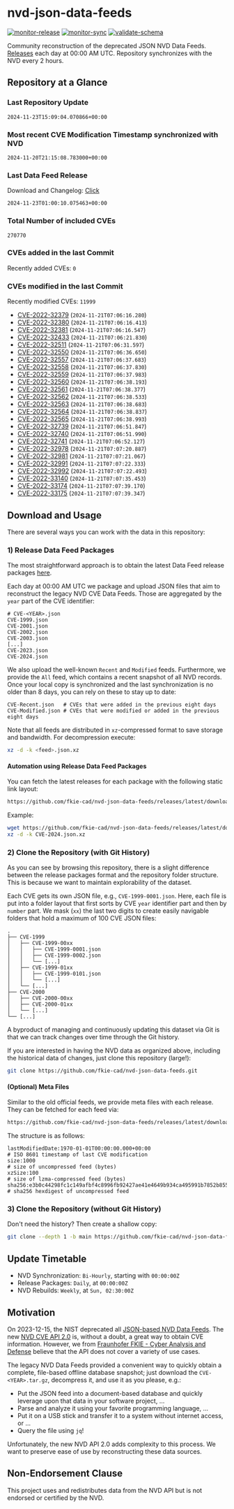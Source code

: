 # nvd-json-data-feeds

[![monitor-release](https://github.com/fkie-cad/nvd-json-data-feeds/actions/workflows/monitor_release.yml/badge.svg)](https://github.com/fkie-cad/nvd-json-data-feeds/actions/workflows/monitor_release.yml)
[![monitor-sync](https://github.com/fkie-cad/nvd-json-data-feeds/actions/workflows/monitor_sync.yml/badge.svg)](https://github.com/fkie-cad/nvd-json-data-feeds/actions/workflows/monitor_sync.yml)
[![validate-schema](https://github.com/fkie-cad/nvd-json-data-feeds/actions/workflows/validate_schema.yml/badge.svg)](https://github.com/fkie-cad/nvd-json-data-feeds/actions/workflows/validate_schema.yml)

Community reconstruction of the deprecated JSON NVD Data Feeds.
[Releases](https://github.com/fkie-cad/nvd-json-data-feeds/releases/latest) each day at 00:00 AM UTC.
Repository synchronizes with the NVD every 2 hours.

## Repository at a Glance

### Last Repository Update

```plain
2024-11-23T15:09:04.070866+00:00
```

### Most recent CVE Modification Timestamp synchronized with NVD

```plain
2024-11-20T21:15:08.783000+00:00
```

### Last Data Feed Release

Download and Changelog: [Click](https://github.com/fkie-cad/nvd-json-data-feeds/releases/latest)

```plain
2024-11-23T01:00:10.075463+00:00
```

### Total Number of included CVEs

```plain
270770
```

### CVEs added in the last Commit

Recently added CVEs: `0`



### CVEs modified in the last Commit

Recently modified CVEs: `11999`

- [CVE-2022-32379](CVE-2022/CVE-2022-323xx/CVE-2022-32379.json) (`2024-11-21T07:06:16.280`)
- [CVE-2022-32380](CVE-2022/CVE-2022-323xx/CVE-2022-32380.json) (`2024-11-21T07:06:16.413`)
- [CVE-2022-32381](CVE-2022/CVE-2022-323xx/CVE-2022-32381.json) (`2024-11-21T07:06:16.547`)
- [CVE-2022-32433](CVE-2022/CVE-2022-324xx/CVE-2022-32433.json) (`2024-11-21T07:06:21.830`)
- [CVE-2022-32511](CVE-2022/CVE-2022-325xx/CVE-2022-32511.json) (`2024-11-21T07:06:31.597`)
- [CVE-2022-32550](CVE-2022/CVE-2022-325xx/CVE-2022-32550.json) (`2024-11-21T07:06:36.650`)
- [CVE-2022-32557](CVE-2022/CVE-2022-325xx/CVE-2022-32557.json) (`2024-11-21T07:06:37.683`)
- [CVE-2022-32558](CVE-2022/CVE-2022-325xx/CVE-2022-32558.json) (`2024-11-21T07:06:37.830`)
- [CVE-2022-32559](CVE-2022/CVE-2022-325xx/CVE-2022-32559.json) (`2024-11-21T07:06:37.983`)
- [CVE-2022-32560](CVE-2022/CVE-2022-325xx/CVE-2022-32560.json) (`2024-11-21T07:06:38.193`)
- [CVE-2022-32561](CVE-2022/CVE-2022-325xx/CVE-2022-32561.json) (`2024-11-21T07:06:38.377`)
- [CVE-2022-32562](CVE-2022/CVE-2022-325xx/CVE-2022-32562.json) (`2024-11-21T07:06:38.533`)
- [CVE-2022-32563](CVE-2022/CVE-2022-325xx/CVE-2022-32563.json) (`2024-11-21T07:06:38.683`)
- [CVE-2022-32564](CVE-2022/CVE-2022-325xx/CVE-2022-32564.json) (`2024-11-21T07:06:38.837`)
- [CVE-2022-32565](CVE-2022/CVE-2022-325xx/CVE-2022-32565.json) (`2024-11-21T07:06:38.993`)
- [CVE-2022-32739](CVE-2022/CVE-2022-327xx/CVE-2022-32739.json) (`2024-11-21T07:06:51.847`)
- [CVE-2022-32740](CVE-2022/CVE-2022-327xx/CVE-2022-32740.json) (`2024-11-21T07:06:51.990`)
- [CVE-2022-32741](CVE-2022/CVE-2022-327xx/CVE-2022-32741.json) (`2024-11-21T07:06:52.127`)
- [CVE-2022-32978](CVE-2022/CVE-2022-329xx/CVE-2022-32978.json) (`2024-11-21T07:07:20.887`)
- [CVE-2022-32981](CVE-2022/CVE-2022-329xx/CVE-2022-32981.json) (`2024-11-21T07:07:21.067`)
- [CVE-2022-32991](CVE-2022/CVE-2022-329xx/CVE-2022-32991.json) (`2024-11-21T07:07:22.333`)
- [CVE-2022-32992](CVE-2022/CVE-2022-329xx/CVE-2022-32992.json) (`2024-11-21T07:07:22.493`)
- [CVE-2022-33140](CVE-2022/CVE-2022-331xx/CVE-2022-33140.json) (`2024-11-21T07:07:35.453`)
- [CVE-2022-33174](CVE-2022/CVE-2022-331xx/CVE-2022-33174.json) (`2024-11-21T07:07:39.170`)
- [CVE-2022-33175](CVE-2022/CVE-2022-331xx/CVE-2022-33175.json) (`2024-11-21T07:07:39.347`)


## Download and Usage

There are several ways you can work with the data in this repository:

### 1) Release Data Feed Packages

The most straightforward approach is to obtain the latest Data Feed release packages [here](https://github.com/fkie-cad/nvd-json-data-feeds/releases/latest).

Each day at 00:00 AM UTC we package and upload JSON files that aim to reconstruct the legacy NVD CVE Data Feeds.
Those are aggregated by the `year` part of the CVE identifier:

```
# CVE-<YEAR>.json
CVE-1999.json
CVE-2001.json
CVE-2002.json
CVE-2003.json
[...]
CVE-2023.json
CVE-2024.json
```

We also upload the well-known `Recent` and `Modified` feeds.
Furthermore, we provide the `All` feed, which contains a recent snapshot of all NVD records.
Once your local copy is synchronized and the last synchronization is no older than 8 days, you can rely on these to stay up to date:

```plain
CVE-Recent.json   # CVEs that were added in the previous eight days
CVE-Modified.json # CVEs that were modified or added in the previous eight days
```

Note that all feeds are distributed in `xz`-compressed format to save storage and bandwidth.
For decompression execute:

```sh
xz -d -k <feed>.json.xz
```

#### Automation using Release Data Feed Packages

You can fetch the latest releases for each package with the following static link layout:

```sh
https://github.com/fkie-cad/nvd-json-data-feeds/releases/latest/download/CVE-<YEAR>.json.xz
```

Example:

```sh
wget https://github.com/fkie-cad/nvd-json-data-feeds/releases/latest/download/CVE-2024.json.xz
xz -d -k CVE-2024.json.xz
```

### 2) Clone the Repository (with Git History)

As you can see by browsing this repository, there is a slight difference between the release packages format and the repository folder structure.
This is because we want to maintain explorability of the dataset.

Each CVE gets its own JSON file, e.g., `CVE-1999-0001.json`.
Here, each file is put into a folder layout that first sorts by CVE `year` identifier part and then by `number` part.
We mask (`xx`) the last two digits to create easily navigable folders that hold a maximum of 100 CVE JSON files:

```plain
.
├── CVE-1999
│   ├── CVE-1999-00xx
│   │   ├── CVE-1999-0001.json
│   │   ├── CVE-1999-0002.json
│   │   └── [...]
│   ├── CVE-1999-01xx
│   │   ├── CVE-1999-0101.json
│   │   └── [...]
│   └── [...]
├── CVE-2000
│   ├── CVE-2000-00xx
│   ├── CVE-2000-01xx
│   └── [...]
└── [...]
```

A byproduct of managing and continuously updating this dataset via Git is that we can track changes over time through the Git history.

If you are interested in having the NVD data as organized above, including the historical data of changes, just clone this repository (large!):

```sh
git clone https://github.com/fkie-cad/nvd-json-data-feeds.git
```

#### (Optional) Meta Files

Similar to the old official feeds, we provide meta files with each release. They can be fetched for each feed via:

```sh
https://github.com/fkie-cad/nvd-json-data-feeds/releases/latest/download/CVE-<YEAR>.meta
```

The structure is as follows:

```plain
lastModifiedDate:1970-01-01T00:00:00.000+00:00                          # ISO 8601 timestamp of last CVE modification
size:1000                                                               # size of uncompressed feed (bytes)
xzSize:100                                                              # size of lzma-compressed feed (bytes)
sha256:e3b0c44298fc1c149afbf4c8996fb92427ae41e4649b934ca495991b7852b855 # sha256 hexdigest of uncompressed feed
```

### 3) Clone the Repository (without Git History)

Don't need the history? Then create a shallow copy:

```sh
git clone --depth 1 -b main https://github.com/fkie-cad/nvd-json-data-feeds.git
```


## Update Timetable

* NVD Synchronization: `Bi-Hourly`, starting with `00:00:00Z`
* Release Packages: `Daily`, at `00:00:00Z`
* NVD Rebuilds: `Weekly`, at `Sun, 02:30:00Z`


## Motivation

On 2023-12-15, the NIST deprecated all [JSON-based NVD Data Feeds](https://nvd.nist.gov/vuln/data-feeds#divRetirementBanner-1).
The new [NVD CVE API 2.0](https://nvd.nist.gov/developers/vulnerabilities) is, without a doubt, a great way to obtain CVE information.
However, we from [Fraunhofer FKIE - Cyber Analysis and Defense](https://www.fkie.fraunhofer.de/en/departments/cad.html) believe that the API does not cover a variety of use cases.

The legacy NVD Data Feeds provided a convenient way to quickly obtain a complete, file-based offline database snapshot; just download the `CVE-<YEAR>.tar.gz`, decompress it, and use it as you please, e.g.:

- Put the JSON feed into a document-based database and quickly leverage upon that data in your software project, ...
- Parse and analyze it using your favorite programming language, ...
- Put it on a USB stick and transfer it to a system without internet access, or ...
- Query the file using `jq`!

Unfortunately, the new NVD API 2.0 adds complexity to this process.
We want to preserve ease of use by reconstructing these data sources.

## Non-Endorsement Clause

This project uses and redistributes data from the NVD API but is not endorsed or certified by the NVD.